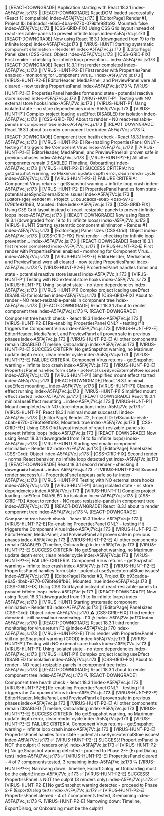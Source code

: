 🚨 [REACT-DOWNGRADE] Application starting with React 18.3.1
index-A5FAj7Vc.js:173 🚨 [REACT-DOWNGRADE] ReactDOM loaded successfully (React 18 compatible)
index-A5FAj7Vc.js:173 🎯 [EditorPage] Render #1, Project ID: b93cadda-e6a5-4bab-9770-079bfe98fb93, Mounted: false
index-A5FAj7Vc.js:173 🔧 [CSS-GRID-FIX] Using CSS Grid layout instead of react-resizable-panels to prevent infinite loops
index-A5FAj7Vc.js:173 🚨 [REACT-DOWNGRADE] Now using React 18.3.1 (downgraded from 19 to fix infinite loops)
index-A5FAj7Vc.js:173 🦠 [VIRUS-HUNT] Starting systematic component elimination - Render #1
index-A5FAj7Vc.js:173 🎯 [EditorPage] Panel sizes (CSS-Grid): Object
index-A5FAj7Vc.js:173 🔧 [CSS-GRID-FIX] First render - checking for infinite loop prevention...
index-A5FAj7Vc.js:173 🚨 [REACT-DOWNGRADE] React 18.3.1 first render completed
index-A5FAj7Vc.js:173 🦠 [VIRUS-HUNT-P2-E] First render with PropertiesPanel enabled - monitoring for Component Virus...
index-A5FAj7Vc.js:173 🦠 [VIRUS-HUNT-P2-E] EditorHeader, MediaPanel, and PreviewPanel were all cleared - now testing PropertiesPanel
index-A5FAj7Vc.js:173 🔍 [VIRUS-HUNT-P2-E] PropertiesPanel handles forms and state - potential reactive store issues!
index-A5FAj7Vc.js:173 🦠 [VIRUS-HUNT-P1] Testing with NO external store hooks
index-A5FAj7Vc.js:173 🦠 [VIRUS-HUNT-P1] Using isolated state - no store dependencies
index-A5FAj7Vc.js:173 🦠 [VIRUS-HUNT-P1] Complex project loading useEffect DISABLED for isolation
index-A5FAj7Vc.js:173 🚀 [CSS-GRID-FIX] About to render - NO react-resizable-panels in component tree
index-A5FAj7Vc.js:173 🚀 [REACT-DOWNGRADE] React 18.3.1 about to render component tree
index-A5FAj7Vc.js:173 🔍 [REACT-DOWNGRADE] Component tree health check - React 18.3.1
index-A5FAj7Vc.js:173 🦠 [VIRUS-HUNT-P2-E] Re-enabling PropertiesPanel ONLY - testing if it triggers the Component Virus
index-A5FAj7Vc.js:173 🦠 [VIRUS-HUNT-P2-E] EditorHeader, MediaPanel, and PreviewPanel all proven safe in previous phases
index-A5FAj7Vc.js:173 🦠 [VIRUS-HUNT-P2-E] All other components remain DISABLED (Timeline, Onboarding)
index-A5FAj7Vc.js:173 🦠 [VIRUS-HUNT-P2-E] SUCCESS CRITERIA: No getSnapshot warning, no Maximum update depth error, clean render cycle
index-A5FAj7Vc.js:173 🦠 [VIRUS-HUNT-P2-E] FAILURE CRITERIA: Component Virus returns - getSnapshot warning + infinite loop crash
index-A5FAj7Vc.js:173 🦠 [VIRUS-HUNT-P2-E] PropertiesPanel handles form state - potential useSyncExternalStore issues!
index-A5FAj7Vc.js:173 🎯 [EditorPage] Render #1, Project ID: b93cadda-e6a5-4bab-9770-079bfe98fb93, Mounted: false
index-A5FAj7Vc.js:173 🔧 [CSS-GRID-FIX] Using CSS Grid layout instead of react-resizable-panels to prevent infinite loops
index-A5FAj7Vc.js:173 🚨 [REACT-DOWNGRADE] Now using React 18.3.1 (downgraded from 19 to fix infinite loops)
index-A5FAj7Vc.js:173 🦠 [VIRUS-HUNT] Starting systematic component elimination - Render #1
index-A5FAj7Vc.js:173 🎯 [EditorPage] Panel sizes (CSS-Grid): Object
index-A5FAj7Vc.js:173 🔧 [CSS-GRID-FIX] First render - checking for infinite loop prevention...
index-A5FAj7Vc.js:173 🚨 [REACT-DOWNGRADE] React 18.3.1 first render completed
index-A5FAj7Vc.js:173 🦠 [VIRUS-HUNT-P2-E] First render with PropertiesPanel enabled - monitoring for Component Virus...
index-A5FAj7Vc.js:173 🦠 [VIRUS-HUNT-P2-E] EditorHeader, MediaPanel, and PreviewPanel were all cleared - now testing PropertiesPanel
index-A5FAj7Vc.js:173 🔍 [VIRUS-HUNT-P2-E] PropertiesPanel handles forms and state - potential reactive store issues!
index-A5FAj7Vc.js:173 🦠 [VIRUS-HUNT-P1] Testing with NO external store hooks
index-A5FAj7Vc.js:173 🦠 [VIRUS-HUNT-P1] Using isolated state - no store dependencies
index-A5FAj7Vc.js:173 🦠 [VIRUS-HUNT-P1] Complex project loading useEffect DISABLED for isolation
index-A5FAj7Vc.js:173 🚀 [CSS-GRID-FIX] About to render - NO react-resizable-panels in component tree
index-A5FAj7Vc.js:173 🚀 [REACT-DOWNGRADE] React 18.3.1 about to render component tree
index-A5FAj7Vc.js:173 🔍 [REACT-DOWNGRADE] Component tree health check - React 18.3.1
index-A5FAj7Vc.js:173 🦠 [VIRUS-HUNT-P2-E] Re-enabling PropertiesPanel ONLY - testing if it triggers the Component Virus
index-A5FAj7Vc.js:173 🦠 [VIRUS-HUNT-P2-E] EditorHeader, MediaPanel, and PreviewPanel all proven safe in previous phases
index-A5FAj7Vc.js:173 🦠 [VIRUS-HUNT-P2-E] All other components remain DISABLED (Timeline, Onboarding)
index-A5FAj7Vc.js:173 🦠 [VIRUS-HUNT-P2-E] SUCCESS CRITERIA: No getSnapshot warning, no Maximum update depth error, clean render cycle
index-A5FAj7Vc.js:173 🦠 [VIRUS-HUNT-P2-E] FAILURE CRITERIA: Component Virus returns - getSnapshot warning + infinite loop crash
index-A5FAj7Vc.js:173 🦠 [VIRUS-HUNT-P2-E] PropertiesPanel handles form state - potential useSyncExternalStore issues!
index-A5FAj7Vc.js:173 🦠 [VIRUS-HUNT-P1] Simplified mount effect started
index-A5FAj7Vc.js:173 🚨 [REACT-DOWNGRADE] React 18.3.1 minimal useEffect mounting...
index-A5FAj7Vc.js:173 🦠 [VIRUS-HUNT-P1] Cleanup effect running
index-A5FAj7Vc.js:173 🦠 [VIRUS-HUNT-P1] Simplified mount effect started
index-A5FAj7Vc.js:173 🚨 [REACT-DOWNGRADE] React 18.3.1 minimal useEffect mounting...
index-A5FAj7Vc.js:173 🦠 [VIRUS-HUNT-P1] Mount completed with NO store interactions
index-A5FAj7Vc.js:173 ✅ [VIRUS-HUNT-P1] React 18.3.1 minimal mount successful
index-A5FAj7Vc.js:173 🎯 [EditorPage] Render #2, Project ID: b93cadda-e6a5-4bab-9770-079bfe98fb93, Mounted: true
index-A5FAj7Vc.js:173 🔧 [CSS-GRID-FIX] Using CSS Grid layout instead of react-resizable-panels to prevent infinite loops
index-A5FAj7Vc.js:173 🚨 [REACT-DOWNGRADE] Now using React 18.3.1 (downgraded from 19 to fix infinite loops)
index-A5FAj7Vc.js:173 🦠 [VIRUS-HUNT] Starting systematic component elimination - Render #2
index-A5FAj7Vc.js:173 🎯 [EditorPage] Panel sizes (CSS-Grid): Object
index-A5FAj7Vc.js:173 🔧 [CSS-GRID-FIX] Second render - normal React behavior, no infinite loop detected yet
index-A5FAj7Vc.js:173 🚨 [REACT-DOWNGRADE] React 18.3.1 second render - checking if downgrade helped...
index-A5FAj7Vc.js:173 ✅ [VIRUS-HUNT-P2-E] Second render successful - PropertiesPanel appears safe so far
index-A5FAj7Vc.js:173 🦠 [VIRUS-HUNT-P1] Testing with NO external store hooks
index-A5FAj7Vc.js:173 🦠 [VIRUS-HUNT-P1] Using isolated state - no store dependencies
index-A5FAj7Vc.js:173 🦠 [VIRUS-HUNT-P1] Complex project loading useEffect DISABLED for isolation
index-A5FAj7Vc.js:173 🚀 [CSS-GRID-FIX] About to render - NO react-resizable-panels in component tree
index-A5FAj7Vc.js:173 🚀 [REACT-DOWNGRADE] React 18.3.1 about to render component tree
index-A5FAj7Vc.js:173 🔍 [REACT-DOWNGRADE] Component tree health check - React 18.3.1
index-A5FAj7Vc.js:173 🦠 [VIRUS-HUNT-P2-E] Re-enabling PropertiesPanel ONLY - testing if it triggers the Component Virus
index-A5FAj7Vc.js:173 🦠 [VIRUS-HUNT-P2-E] EditorHeader, MediaPanel, and PreviewPanel all proven safe in previous phases
index-A5FAj7Vc.js:173 🦠 [VIRUS-HUNT-P2-E] All other components remain DISABLED (Timeline, Onboarding)
index-A5FAj7Vc.js:173 🦠 [VIRUS-HUNT-P2-E] SUCCESS CRITERIA: No getSnapshot warning, no Maximum update depth error, clean render cycle
index-A5FAj7Vc.js:173 🦠 [VIRUS-HUNT-P2-E] FAILURE CRITERIA: Component Virus returns - getSnapshot warning + infinite loop crash
index-A5FAj7Vc.js:173 🦠 [VIRUS-HUNT-P2-E] PropertiesPanel handles form state - potential useSyncExternalStore issues!
index-A5FAj7Vc.js:173 🎯 [EditorPage] Render #3, Project ID: b93cadda-e6a5-4bab-9770-079bfe98fb93, Mounted: true
index-A5FAj7Vc.js:173 🔧 [CSS-GRID-FIX] Using CSS Grid layout instead of react-resizable-panels to prevent infinite loops
index-A5FAj7Vc.js:173 🚨 [REACT-DOWNGRADE] Now using React 18.3.1 (downgraded from 19 to fix infinite loops)
index-A5FAj7Vc.js:173 🦠 [VIRUS-HUNT] Starting systematic component elimination - Render #3
index-A5FAj7Vc.js:173 🎯 [EditorPage] Panel sizes (CSS-Grid): Object
index-A5FAj7Vc.js:170 ⚠️ [CSS-GRID-FIX] Third render detected - still normal but monitoring...
F3 @ index-A5FAj7Vc.js:170
index-A5FAj7Vc.js:170 🚨 [REACT-DOWNGRADE] React 18.3.1 third render - monitoring for virus return
F3 @ index-A5FAj7Vc.js:170
index-A5FAj7Vc.js:173 🦠 [VIRUS-HUNT-P2-E] Third render with PropertiesPanel - still no getSnapshot warning (GOOD)
index-A5FAj7Vc.js:173 🦠 [VIRUS-HUNT-P1] Testing with NO external store hooks
index-A5FAj7Vc.js:173 🦠 [VIRUS-HUNT-P1] Using isolated state - no store dependencies
index-A5FAj7Vc.js:173 🦠 [VIRUS-HUNT-P1] Complex project loading useEffect DISABLED for isolation
index-A5FAj7Vc.js:173 🚀 [CSS-GRID-FIX] About to render - NO react-resizable-panels in component tree
index-A5FAj7Vc.js:173 🚀 [REACT-DOWNGRADE] React 18.3.1 about to render component tree
index-A5FAj7Vc.js:173 🔍 [REACT-DOWNGRADE] Component tree health check - React 18.3.1
index-A5FAj7Vc.js:173 🦠 [VIRUS-HUNT-P2-E] Re-enabling PropertiesPanel ONLY - testing if it triggers the Component Virus
index-A5FAj7Vc.js:173 🦠 [VIRUS-HUNT-P2-E] EditorHeader, MediaPanel, and PreviewPanel all proven safe in previous phases
index-A5FAj7Vc.js:173 🦠 [VIRUS-HUNT-P2-E] All other components remain DISABLED (Timeline, Onboarding)
index-A5FAj7Vc.js:173 🦠 [VIRUS-HUNT-P2-E] SUCCESS CRITERIA: No getSnapshot warning, no Maximum update depth error, clean render cycle
index-A5FAj7Vc.js:173 🦠 [VIRUS-HUNT-P2-E] FAILURE CRITERIA: Component Virus returns - getSnapshot warning + infinite loop crash
index-A5FAj7Vc.js:173 🦠 [VIRUS-HUNT-P2-E] PropertiesPanel handles form state - potential useSyncExternalStore issues!
index-A5FAj7Vc.js:173 ✅ [VIRUS-HUNT-P2-E] SUCCESS! PropertiesPanel is NOT the culprit (1 renders only)
index-A5FAj7Vc.js:173 ✅ [VIRUS-HUNT-P2-E] No getSnapshot warning detected - proceed to Phase 2-F (ExportDialog test)
index-A5FAj7Vc.js:173 ✅ [VIRUS-HUNT-P2-E] PropertiesPanel cleared - 4 of 7 components tested, 3 remaining
index-A5FAj7Vc.js:173 🔍 [VIRUS-HUNT-P2-E] Narrowing down: Timeline, ExportDialog, or Onboarding must be the culprit!
index-A5FAj7Vc.js:173 ✅ [VIRUS-HUNT-P2-E] SUCCESS! PropertiesPanel is NOT the culprit (3 renders only)
index-A5FAj7Vc.js:173 ✅ [VIRUS-HUNT-P2-E] No getSnapshot warning detected - proceed to Phase 2-F (ExportDialog test)
index-A5FAj7Vc.js:173 ✅ [VIRUS-HUNT-P2-E] PropertiesPanel cleared - 4 of 7 components tested, 3 remaining
index-A5FAj7Vc.js:173 🔍 [VIRUS-HUNT-P2-E] Narrowing down: Timeline, ExportDialog, or Onboarding must be the culprit!